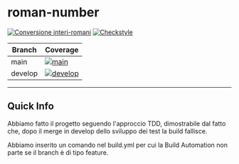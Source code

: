 # roman-number

[![Conversione interi-romani](https://github.com/every-go/roman-number/actions/workflows/build.yml/badge.svg)](https://github.com/every-go/roman-number/actions/workflows/build.yml) [![Checkstyle](https://github.com/every-go/roman-number/actions/workflows/checkstyle.yml/badge.svg)](https://github.com/every-go/roman-number/actions/workflows/checkstyle.yml)

| Branch  | Coverage |
|---------|----------|
| main    | [![main](https://coveralls.io/repos/github/every-go/roman-number/badge.svg?branch=main)](https://coveralls.io/github/every-go/roman-number?branch=main) |
| develop | [![develop](https://coveralls.io/repos/github/every-go/roman-number/badge.svg?branch=develop)](https://coveralls.io/github/every-go/roman-number?branch=develop) |

---
## Quick Info
Abbiamo fatto il progetto seguendo l'approccio TDD, dimostrabile dal fatto che, dopo il merge in develop dello sviluppo dei test la build fallisce.

Abbiamo inserito un comando nel build.yml per cui la Build Automation non parte se il branch è di tipo feature.

